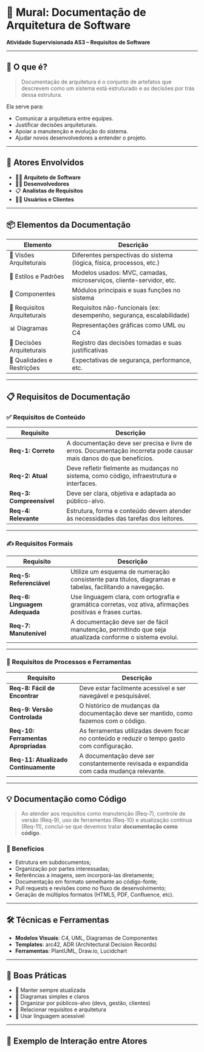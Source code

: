 # 🧱 Mural: Documentação de Arquitetura de Software
**Atividade Supervisionada AS3 – Requisitos de Software**  


---

## 🎯 O que é?

> Documentação de arquitetura é o conjunto de artefatos que descrevem como um sistema está estruturado e as decisões por trás dessa estrutura.

Ela serve para:
- Comunicar a arquitetura entre equipes.
- Justificar decisões arquiteturais.
- Apoiar a manutenção e evolução do sistema.
- Ajudar novos desenvolvedores a entender o projeto.

---

## 🧠 Atores Envolvidos

- 👨‍💻 **Arquiteto de Software**
- 🧑‍💻 **Desenvolvedores**
- 📋 **Analistas de Requisitos**
- 🧑‍💼 **Usuários e Clientes**

---

## 📦 Elementos da Documentação

| Elemento                    | Descrição                                                                |
|----------------------------|--------------------------------------------------------------------------|
| 🧭 Visões Arquiteturais     | Diferentes perspectivas do sistema (lógica, física, processos, etc.)     |
| 🔄 Estilos e Padrões        | Modelos usados: MVC, camadas, microserviços, cliente-servidor, etc.      |
| 🧱 Componentes              | Módulos principais e suas funções no sistema                             |
| 🚦 Requisitos Arquiteturais | Requisitos não-funcionais (ex: desempenho, segurança, escalabilidade)    |
| 📊 Diagramas                | Representações gráficas como UML ou C4                                   |
| 📝 Decisões Arquiteturais   | Registro das decisões tomadas e suas justificativas                      |
| 🔐 Qualidades e Restrições  | Expectativas de segurança, performance, etc.                             |

---
## 📋 Requisitos de Documentação

### ✅ Requisitos de Conteúdo

| Requisito | Descrição |
|----------|-----------|
|  **Req-1: Correto** | A documentação deve ser precisa e livre de erros. Documentação incorreta pode causar mais danos do que benefícios. |
|  **Req-2: Atual** | Deve refletir fielmente as mudanças no sistema, como código, infraestrutura e interfaces. |
|  **Req-3: Compreensível** | Deve ser clara, objetiva e adaptada ao público-alvo. |
|  **Req-4: Relevante** | Estrutura, forma e conteúdo devem atender às necessidades das tarefas dos leitores. |

---

### ✍️ Requisitos Formais

| Requisito | Descrição |
|----------|-----------|
|  **Req-5: Referenciável** | Utilize um esquema de numeração consistente para títulos, diagramas e tabelas, facilitando a navegação. |
|  **Req-6: Linguagem Adequada** | Use linguagem clara, com ortografia e gramática corretas, voz ativa, afirmações positivas e frases curtas. |
|  **Req-7: Manutenível** | A documentação deve ser de fácil manutenção, permitindo que seja atualizada conforme o sistema evolui. |

---

### 🧰 Requisitos de Processos e Ferramentas

| Requisito | Descrição |
|----------|-----------|
|  **Req-8: Fácil de Encontrar** | Deve estar facilmente acessível e ser navegável e pesquisável. |
|  **Req-9: Versão Controlada** | O histórico de mudanças da documentação deve ser mantido, como fazemos com o código. |
|  **Req-10: Ferramentas Apropriadas** | As ferramentas utilizadas devem focar no conteúdo e reduzir o tempo gasto com configuração. |
|  **Req-11: Atualizado Continuamente** | A documentação deve ser constantemente revisada e expandida com cada mudança relevante. |

---

## 💡 Documentação como Código

> Ao atender aos requisitos como manutenção (Req-7), controle de versão (Req-9), uso de ferramentas (Req-10) e atualização contínua (Req-11), conclui-se que devemos tratar **documentação como código**.

### 📄 Benefícios

- Estrutura em subdocumentos;
- Organização por partes interessadas;
- Referências a imagens, sem incorporá-las diretamente;
- Documentação em formato semelhante ao código-fonte;
- Pull requests e revisões como no fluxo de desenvolvimento;
- Geração de múltiplos formatos (HTML5, PDF, Confluence, etc).
  
---

## 🛠️ Técnicas e Ferramentas

- **Modelos Visuais**: C4, UML, Diagramas de Componentes
- **Templates**: arc42, ADR (Architectural Decision Records)
- **Ferramentas**: PlantUML, Draw.io, Lucidchart

---

## 📌 Boas Práticas

- 📌 Manter sempre atualizada
- 📌 Diagramas simples e claros
- 📌 Organizar por públicos-alvo (devs, gestão, clientes)
- 📌 Relacionar requisitos e arquitetura
- 📌 Usar linguagem acessível

---

## 🧩 Exemplo de Interação entre Atores

